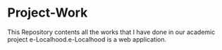 # Project-Work
This Repository contents all the works that I have done in our academic project e-Localhood.e-Localhood is a web application.
